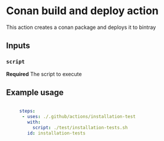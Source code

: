 # Conan build and deploy action

This action creates a conan package and deploys it to bintray

## Inputs

### `script`

**Required** The script to execute

## Example usage

```yaml

     steps:
      - uses: ./.github/actions/installation-test
        with:
          script: ./test/installation-tests.sh
        id: installation-tests
```